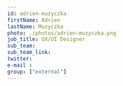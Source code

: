 ```yaml
---
id: adrien-muzyczka
firstName: Adrien
lastName: Muzyczka
photo: ./photos/adrien-muzyczka.png
job_title: UX/UI Designer
sub_team:
sub_team_link:
twitter:
e-mail :
group: ["external"]
---
```

